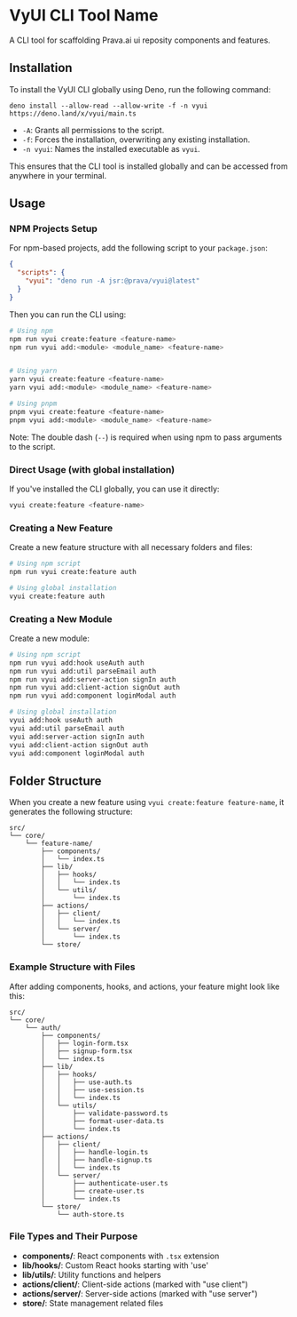 # VyUI CLI Tool Name

A CLI tool for scaffolding Prava.ai ui reposity components and features.

## Installation

To install the VyUI CLI globally using Deno, run the following command:

```
deno install --allow-read --allow-write -f -n vyui https://deno.land/x/vyui/main.ts
```

- `-A`: Grants all permissions to the script.
- `-f`: Forces the installation, overwriting any existing installation.
- `-n vyui`: Names the installed executable as `vyui`.

This ensures that the CLI tool is installed globally and can be accessed from anywhere in your terminal.

## Usage

### NPM Projects Setup

For npm-based projects, add the following script to your `package.json`:

```json
{
  "scripts": {
    "vyui": "deno run -A jsr:@prava/vyui@latest"
  }
}
```

Then you can run the CLI using:

```bash
# Using npm
npm run vyui create:feature <feature-name>
npm run vyui add:<module> <module_name> <feature-name>


# Using yarn
yarn vyui create:feature <feature-name>
yarn vyui add:<module> <module_name> <feature-name>

# Using pnpm
pnpm vyui create:feature <feature-name>
pnpm vyui add:<module> <module_name> <feature-name>
```

Note: The double dash (`--`) is required when using npm to pass arguments to the script.

### Direct Usage (with global installation)

If you've installed the CLI globally, you can use it directly:

```bash
vyui create:feature <feature-name>
```

### Creating a New Feature

Create a new feature structure with all necessary folders and files:

```bash
# Using npm script
npm run vyui create:feature auth

# Using global installation
vyui create:feature auth
```

### Creating a New Module

Create a new module:

```bash
# Using npm script
npm run vyui add:hook useAuth auth
npm run vyui add:util parseEmail auth
npm run vyui add:server-action signIn auth
npm run vyui add:client-action signOut auth
npm run vyui add:component loginModal auth

# Using global installation
vyui add:hook useAuth auth
vyui add:util parseEmail auth
vyui add:server-action signIn auth
vyui add:client-action signOut auth
vyui add:component loginModal auth
```

## Folder Structure

When you create a new feature using `vyui create:feature feature-name`, it generates the following structure:

```
src/
└── core/
    └── feature-name/
        ├── components/
        │   └── index.ts
        ├── lib/
        │   ├── hooks/
        │   │   └── index.ts
        │   └── utils/
        │       └── index.ts
        ├── actions/
        │   ├── client/
        │   │   └── index.ts
        │   └── server/
        │       └── index.ts
        └── store/
```

### Example Structure with Files

After adding components, hooks, and actions, your feature might look like this:

```
src/
└── core/
    └── auth/
        ├── components/
        │   ├── login-form.tsx
        │   ├── signup-form.tsx
        │   └── index.ts
        ├── lib/
        │   ├── hooks/
        │   │   ├── use-auth.ts
        │   │   ├── use-session.ts
        │   │   └── index.ts
        │   └── utils/
        │       ├── validate-password.ts
        │       ├── format-user-data.ts
        │       └── index.ts
        ├── actions/
        │   ├── client/
        │   │   ├── handle-login.ts
        │   │   ├── handle-signup.ts
        │   │   └── index.ts
        │   └── server/
        │       ├── authenticate-user.ts
        │       ├── create-user.ts
        │       └── index.ts
        └── store/
            └── auth-store.ts
```

### File Types and Their Purpose

- **components/**: React components with `.tsx` extension
- **lib/hooks/**: Custom React hooks starting with 'use'
- **lib/utils/**: Utility functions and helpers
- **actions/client/**: Client-side actions (marked with "use client")
- **actions/server/**: Server-side actions (marked with "use server")
- **store/**: State management related files
